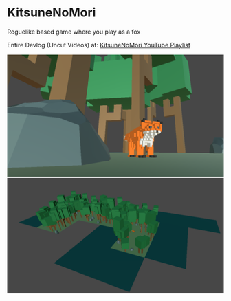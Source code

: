 # KitsuneNoMori
Roguelike based game where you play as a fox

Entire Devlog (Uncut Videos) at: [KitsuneNoMori YouTube Playlist](https://www.youtube.com/watch?v=afKsmFp9hm0&list=PLuaTaXSx7XzDBX-WQ6zmnziFyKKlEiLFm)

![Banner](https://github.com/realTobby/KitsuneNoMori/blob/master/banner.PNG)
![Banner](https://github.com/realTobby/KitsuneNoMori/blob/master/screenshot1.PNG)
